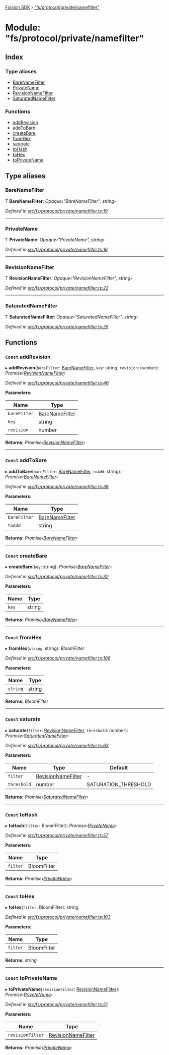 [Fission SDK](../README.md) › ["fs/protocol/private/namefilter"](_fs_protocol_private_namefilter_.md)

# Module: "fs/protocol/private/namefilter"

## Index

### Type aliases

* [BareNameFilter](_fs_protocol_private_namefilter_.md#barenamefilter)
* [PrivateName](_fs_protocol_private_namefilter_.md#privatename)
* [RevisionNameFilter](_fs_protocol_private_namefilter_.md#revisionnamefilter)
* [SaturatedNameFilter](_fs_protocol_private_namefilter_.md#saturatednamefilter)

### Functions

* [addRevision](_fs_protocol_private_namefilter_.md#const-addrevision)
* [addToBare](_fs_protocol_private_namefilter_.md#const-addtobare)
* [createBare](_fs_protocol_private_namefilter_.md#const-createbare)
* [fromHex](_fs_protocol_private_namefilter_.md#const-fromhex)
* [saturate](_fs_protocol_private_namefilter_.md#const-saturate)
* [toHash](_fs_protocol_private_namefilter_.md#const-tohash)
* [toHex](_fs_protocol_private_namefilter_.md#const-tohex)
* [toPrivateName](_fs_protocol_private_namefilter_.md#const-toprivatename)

## Type aliases

###  BareNameFilter

Ƭ **BareNameFilter**: *Opaque‹"BareNameFilter", string›*

*Defined in [src/fs/protocol/private/namefilter.ts:19](https://github.com/fission-suite/webnative/blob/d222548/src/fs/protocol/private/namefilter.ts#L19)*

___

###  PrivateName

Ƭ **PrivateName**: *Opaque‹"PrivateName", string›*

*Defined in [src/fs/protocol/private/namefilter.ts:16](https://github.com/fission-suite/webnative/blob/d222548/src/fs/protocol/private/namefilter.ts#L16)*

___

###  RevisionNameFilter

Ƭ **RevisionNameFilter**: *Opaque‹"RevisionNameFilter", string›*

*Defined in [src/fs/protocol/private/namefilter.ts:22](https://github.com/fission-suite/webnative/blob/d222548/src/fs/protocol/private/namefilter.ts#L22)*

___

###  SaturatedNameFilter

Ƭ **SaturatedNameFilter**: *Opaque‹"SaturatedNameFilter", string›*

*Defined in [src/fs/protocol/private/namefilter.ts:25](https://github.com/fission-suite/webnative/blob/d222548/src/fs/protocol/private/namefilter.ts#L25)*

## Functions

### `Const` addRevision

▸ **addRevision**(`bareFilter`: [BareNameFilter](_fs_protocol_private_namefilter_.md#barenamefilter), `key`: string, `revision`: number): *Promise‹[RevisionNameFilter](_fs_protocol_private_namefilter_.md#revisionnamefilter)›*

*Defined in [src/fs/protocol/private/namefilter.ts:46](https://github.com/fission-suite/webnative/blob/d222548/src/fs/protocol/private/namefilter.ts#L46)*

**Parameters:**

Name | Type |
------ | ------ |
`bareFilter` | [BareNameFilter](_fs_protocol_private_namefilter_.md#barenamefilter) |
`key` | string |
`revision` | number |

**Returns:** *Promise‹[RevisionNameFilter](_fs_protocol_private_namefilter_.md#revisionnamefilter)›*

___

### `Const` addToBare

▸ **addToBare**(`bareFilter`: [BareNameFilter](_fs_protocol_private_namefilter_.md#barenamefilter), `toAdd`: string): *Promise‹[BareNameFilter](_fs_protocol_private_namefilter_.md#barenamefilter)›*

*Defined in [src/fs/protocol/private/namefilter.ts:38](https://github.com/fission-suite/webnative/blob/d222548/src/fs/protocol/private/namefilter.ts#L38)*

**Parameters:**

Name | Type |
------ | ------ |
`bareFilter` | [BareNameFilter](_fs_protocol_private_namefilter_.md#barenamefilter) |
`toAdd` | string |

**Returns:** *Promise‹[BareNameFilter](_fs_protocol_private_namefilter_.md#barenamefilter)›*

___

### `Const` createBare

▸ **createBare**(`key`: string): *Promise‹[BareNameFilter](_fs_protocol_private_namefilter_.md#barenamefilter)›*

*Defined in [src/fs/protocol/private/namefilter.ts:32](https://github.com/fission-suite/webnative/blob/d222548/src/fs/protocol/private/namefilter.ts#L32)*

**Parameters:**

Name | Type |
------ | ------ |
`key` | string |

**Returns:** *Promise‹[BareNameFilter](_fs_protocol_private_namefilter_.md#barenamefilter)›*

___

### `Const` fromHex

▸ **fromHex**(`string`: string): *BloomFilter*

*Defined in [src/fs/protocol/private/namefilter.ts:108](https://github.com/fission-suite/webnative/blob/d222548/src/fs/protocol/private/namefilter.ts#L108)*

**Parameters:**

Name | Type |
------ | ------ |
`string` | string |

**Returns:** *BloomFilter*

___

### `Const` saturate

▸ **saturate**(`filter`: [RevisionNameFilter](_fs_protocol_private_namefilter_.md#revisionnamefilter), `threshold`: number): *Promise‹[SaturatedNameFilter](_fs_protocol_private_namefilter_.md#saturatednamefilter)›*

*Defined in [src/fs/protocol/private/namefilter.ts:63](https://github.com/fission-suite/webnative/blob/d222548/src/fs/protocol/private/namefilter.ts#L63)*

**Parameters:**

Name | Type | Default |
------ | ------ | ------ |
`filter` | [RevisionNameFilter](_fs_protocol_private_namefilter_.md#revisionnamefilter) | - |
`threshold` | number | SATURATION_THRESHOLD |

**Returns:** *Promise‹[SaturatedNameFilter](_fs_protocol_private_namefilter_.md#saturatednamefilter)›*

___

### `Const` toHash

▸ **toHash**(`filter`: BloomFilter): *Promise‹[PrivateName](_fs_protocol_private_namefilter_.md#privatename)›*

*Defined in [src/fs/protocol/private/namefilter.ts:57](https://github.com/fission-suite/webnative/blob/d222548/src/fs/protocol/private/namefilter.ts#L57)*

**Parameters:**

Name | Type |
------ | ------ |
`filter` | BloomFilter |

**Returns:** *Promise‹[PrivateName](_fs_protocol_private_namefilter_.md#privatename)›*

___

### `Const` toHex

▸ **toHex**(`filter`: BloomFilter): *string*

*Defined in [src/fs/protocol/private/namefilter.ts:103](https://github.com/fission-suite/webnative/blob/d222548/src/fs/protocol/private/namefilter.ts#L103)*

**Parameters:**

Name | Type |
------ | ------ |
`filter` | BloomFilter |

**Returns:** *string*

___

### `Const` toPrivateName

▸ **toPrivateName**(`revisionFilter`: [RevisionNameFilter](_fs_protocol_private_namefilter_.md#revisionnamefilter)): *Promise‹[PrivateName](_fs_protocol_private_namefilter_.md#privatename)›*

*Defined in [src/fs/protocol/private/namefilter.ts:51](https://github.com/fission-suite/webnative/blob/d222548/src/fs/protocol/private/namefilter.ts#L51)*

**Parameters:**

Name | Type |
------ | ------ |
`revisionFilter` | [RevisionNameFilter](_fs_protocol_private_namefilter_.md#revisionnamefilter) |

**Returns:** *Promise‹[PrivateName](_fs_protocol_private_namefilter_.md#privatename)›*
